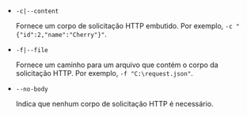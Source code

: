 * `-c|--content`

  Fornece um corpo de solicitação HTTP embutido. Por exemplo, `-c "{"id":2,"name":"Cherry"}"`.

* `-f|--file`

  Fornece um caminho para um arquivo que contém o corpo da solicitação HTTP. Por exemplo, `-f "C:\request.json"`.

* `--no-body`

  Indica que nenhum corpo de solicitação HTTP é necessário.
